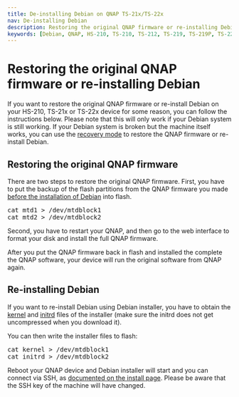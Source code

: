 ```yaml
---
title: De-installing Debian on QNAP TS-21x/TS-22x
nav: De-installing Debian
description: Restoring the original QNAP firmware or re-installing Debian on QNAP TS-21x/TS-22x
keywords: [Debian, QNAP, HS-210, TS-210, TS-212, TS-219, TS-219P, TS-220, TS-221, original firmware]
---
```


<h1>Restoring the original QNAP firmware or re-installing Debian</h1>

If you want to restore the original QNAP firmware or re-install Debian on your HS-210, TS-21x or TS-22x device for
some reason, you can follow the instructions below.  Please note that this
will only work if your Debian system is still working.  If your Debian
system is broken but the machine itself works, you can use the <a href =
"../recovery/">recovery mode</a> to restore the QNAP firmware or
re-install Debian.

<h2>Restoring the original QNAP firmware</h2>

There are two steps to restore the original QNAP firmware.  First, you have
to put the backup of the flash partitions from the QNAP firmware you made
<a href = "../install/">before the installation of Debian</a> into flash.

<div class="code">
<pre>
cat mtd1 &gt; /dev/mtdblock1
cat mtd2 &gt; /dev/mtdblock2
</pre>
</div>

Second, you have to restart your QNAP, and then go to the web interface to
format your disk and install the full QNAP firmware.

After you put the QNAP firmware back in flash and installed the complete
the QNAP software, your device will run the original software from QNAP
again.

<h2><a id="reinstall">Re-installing Debian</a></h2>

If you want to re-install Debian using Debian installer, you have to obtain
the <a
href="http://ftp.debian.org/debian/dists/stable/main/installer-armel/current/images/kirkwood/network-console/qnap/ts-219/kernel">kernel</a>
and <a
href="http://ftp.debian.org/debian/dists/stable/main/installer-armel/current/images/kirkwood/network-console/qnap/ts-219/initrd">initrd</a>
files of the installer (make sure the initrd does not get uncompressed
when you download it).

You can then write the installer files to flash:

<div class="code">
<pre>
cat kernel &gt; /dev/mtdblock1
cat initrd &gt; /dev/mtdblock2
</pre>
</div>

Reboot your QNAP device and Debian installer will start and you can connect
via SSH, as <a href="../install/#install">documented on the install
page</a>.  Please be aware that the SSH key of the machine will have
changed.

